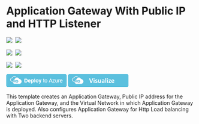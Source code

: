 # Application Gateway With Public IP and HTTP Listener

<IMG SRC="https://azbotstorage.blob.core.windows.net/badges/101-application-gateway-public-ip/PublicLastTestDate.svg" />&nbsp;
<IMG SRC="https://azbotstorage.blob.core.windows.net/badges/101-application-gateway-public-ip/PublicDeployment.svg" />&nbsp;

<IMG SRC="https://azbotstorage.blob.core.windows.net/badges/101-application-gateway-public-ip/FairfaxLastTestDate.svg" />&nbsp;
<IMG SRC="https://azbotstorage.blob.core.windows.net/badges/101-application-gateway-public-ip/FairfaxDeployment.svg" />&nbsp;

<IMG SRC="https://azbotstorage.blob.core.windows.net/badges/101-application-gateway-public-ip/BestPracticeResult.svg" />&nbsp;
<IMG SRC="https://azbotstorage.blob.core.windows.net/badges/101-application-gateway-public-ip/CredScanResult.svg" />&nbsp;

[![Deploy to Azure](https://raw.githubusercontent.com/Azure/azure-quickstart-templates/master/1-CONTRIBUTION-GUIDE/images/deploytoazure.png)](https://portal.azure.com/#create/Microsoft.Template/uri/https%3A%2F%2Fraw.githubusercontent.com%2FAzure%2Fazure-quickstart-templates%2Fmaster%2F101-application-gateway-public-ip%2Fazuredeploy.json)
<a href="http://armviz.io/#/?load=https%3A%2F%2Fraw.githubusercontent.com%2FAzure%2Fazure-quickstart-templates%2Fmaster%2F101-application-gateway-public-ip%2Fazuredeploy.json" target="_blank">
    <img src="https://raw.githubusercontent.com/Azure/azure-quickstart-templates/master/1-CONTRIBUTION-GUIDE/images/visualizebutton.png"/>
</a>

This template creates an Application Gateway, Public IP address for the Application Gateway, and the Virtual Network in which Application Gateway is deployed. Also configures Application Gateway for Http Load balancing with Two backend servers.
